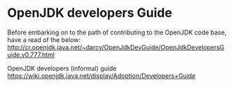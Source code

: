 # OpenJDK developers Guide

Before embarking on to the path of contributing to the OpenJDK code base, have a read of the below:
http://cr.openjdk.java.net/~darcy/OpenJdkDevGuide/OpenJdkDevelopersGuide.v0.777.html

OpenJDK developers (informal) guide
https://wiki.openjdk.java.net/display/Adoption/Developers+Guide